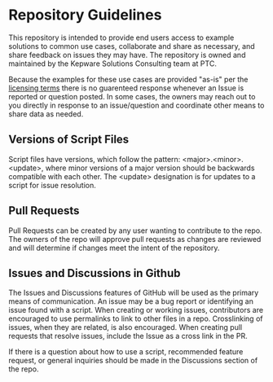 # Repository Guidelines

This repository is intended to provide end users access to example solutions to common use cases, collaborate and share as necessary, and share feedback on issues they may have. The repository is owned and maintained by the Kepware Solutions Consulting team at PTC.

Because the examples for these use cases are provided "as-is" per the [licensing terms](../license.md) there is no guarenteed response whenever an Issue is reported or question posted. In some cases, the owners may reach out to you directly in response to an issue/question and coordinate other means to share data as needed.

## Versions of Script Files

Script files have versions, which follow the pattern: \<major>.\<minor>.\<update>, where minor versions of a major version should be backwards compatible with each other. The \<update> designation is for updates to a script for issue resolution.

## Pull Requests

Pull Requests can be created by any user wanting to contribute to the repo. The owners of the repo will approve pull requests as changes are reviewed and will determine if changes meet the intent of the repository.

## Issues and Discussions in Github

The Issues and Discussions features of GitHub will be used as the primary means of communication.  An issue may be a bug report or identifying an issue found with a script. When creating or working issues, contributors are encouraged to use permalinks to link to other files in a repo.  Crosslinking of issues, when they are related, is also encouraged. When creating pull requests that resolve issues, include the Issue as a cross link in the PR.

If there is a question about how to use a script, recommended feature request, or general inquiries should be made in the Discussions section of the repo.
